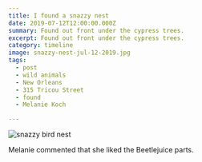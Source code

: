 ```yaml
---
title: I found a snazzy nest
date: 2019-07-12T12:00:00.000Z
summary: Found out front under the cypress trees.
excerpt: Found out front under the cypress trees.
category: timeline
image: snazzy-nest-jul-12-2019.jpg
tags:
  - post
  - wild animals
  - New Orleans
  - 315 Tricou Street
  - found
  - Melanie Koch

---
```


![snazzy bird nest](/static/img/timeline/snazzy-nest-jul-12-2019.jpg "snazzy bird nest")

Melanie commented that she liked the Beetlejuice parts.